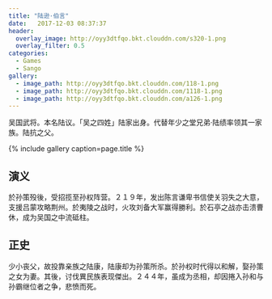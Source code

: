 ```yaml
---
title: "陆逊·伯言"
date:   2017-12-03 08:37:37
header:
  overlay_image: http://oyy3dtfqo.bkt.clouddn.com/s320-1.png
  overlay_filter: 0.5
categories:
  - Games
  - Sango
gallery:
  - image_path: http://oyy3dtfqo.bkt.clouddn.com/118-1.png
  - image_path: http://oyy3dtfqo.bkt.clouddn.com/1118-1.png
  - image_path: http://oyy3dtfqo.bkt.clouddn.com/a126-1.png
---
```


吴国武将。本名陆议。「吴之四姓」陆家出身。代替年少之堂兄弟·陆绩率领其一家族。陆抗之父。

{% include gallery caption=page.title %}

## 演义

於孙策殁後，受招揽至孙权阵营。２１９年，发出陈言谦卑书信使关羽失之大意，支援吕蒙攻略荆州。於夷陵之战时，火攻刘备大军赢得勝利。於石亭之战亦击溃曹休，成为吴国之中流砥柱。

## 正史

少小丧父，故投靠亲族之陆康，陆康却为孙策所杀。於孙权时代得以和解，娶孙策之女为妻。其後，讨伐異民族表现傑出。２４４年，虽成为丞相，却因捲入孙和与孙霸继位者之争，悲愤而死。